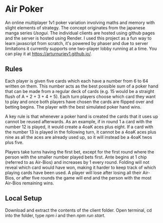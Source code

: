 # Air Poker

An online multiplayer 1v1 poker variation involving maths and memory with slight elements of strategy. The concept originates from the japanese manga series *Usogui*. The individual clients are hosted using github pages and the server is hosted using Render. I used this project as a fun way to learn javascript from scratch, it's powered by phaser and due to server limitations it currently supports one two-player lobby running at a time. You can play it at https://arturnuriev1.github.io/.

## Rules

Each player is given five cards which each have a number from 6 to 64 written on them. This number acts as the best possible sum of a poker hand that can be made from a regular deck of cards (e.g. 15 would be a straight flush of A + 2 + 3 + 4 + 5). Each turn players choose which card they want to play and once both players have chosen the cards are flipped over and betting begins. The player with the best simulated poker hand wins.

A key rule is that whenever a poker hand is created the cards that it uses up cannot be reused afterwards. As an example, if in round 1 a card with the number 12 is played, it would create a 4oaK aces plus eight. If a card with the number 13 is played in the following turn, it cannot be a 4oaK aces plus nine as all the aces are already used up, so it will instead be a 4oaK twos plus five.

Players take turns having the first bet, except for the first round where the person with the smaller number played bets first. Ante begins at 1 chip (referred to as Air-Bios) and increases by 1 every round. Folding will not reveal which card would have won, making it harder to keep track of which playing cards have been used. A player will lose after losing all their Air-Bios, or after five rounds the game will end and the person with the most Air-Bios remaining wins.

## Local Setup

Download and extract the contents of the client folder. Open terminal, cd into the folder, type *npm i* and then *npm run start*.